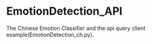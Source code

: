 # EmotionDetection_API

The Chinese Emotion Classifier and the api query client example(EmotionDetection_ch.py).
